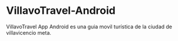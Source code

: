# VillavoTravel-Android
VillavoTravel App Android es una guia movil turística de la ciudad de villavicencio meta.
